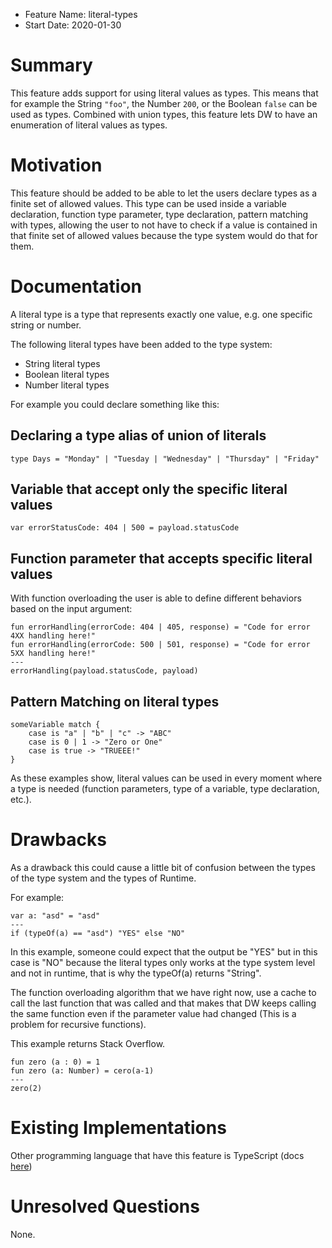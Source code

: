 * Feature Name: literal-types
* Start Date: 2020-01-30

# Summary
[summary]: #summary

This feature adds support for using literal values as types. This means that for example the String `"foo"`, the Number `200`, or the Boolean `false` can be used as types. Combined with union types, this feature lets DW to have an enumeration of literal values as types. 

# Motivation
[motivation]: #motivation

This feature should be added to be able to let the users declare types as a finite set of allowed values. 
This type can be used inside a variable declaration, function type parameter, type declaration, pattern matching with types, allowing the user to not have to check if a value is contained in that finite set of allowed values because the type system would do that for them.
# Documentation
[documentation]: #documentation

A literal type is a type that represents exactly one value, e.g. one specific string or number.

The following literal types have been added to the type system:
- String literal types
- Boolean literal types
- Number literal types

For example you could declare something like this:

## Declaring a type alias of union of literals

```
type Days = "Monday" | "Tuesday | "Wednesday" | "Thursday" | "Friday"
```

## Variable that accept only the specific literal values

```
var errorStatusCode: 404 | 500 = payload.statusCode
```

## Function parameter that accepts specific literal values
With function overloading the user is able to define different behaviors based on the input argument:

```
fun errorHandling(errorCode: 404 | 405, response) = "Code for error 4XX handling here!"
fun errorHandling(errorCode: 500 | 501, response) = "Code for error 5XX handling here!"
---
errorHandling(payload.statusCode, payload)
```

## Pattern Matching on literal types

```
someVariable match {
    case is "a" | "b" | "c" -> "ABC"
    case is 0 | 1 -> "Zero or One"
    case is true -> "TRUEEE!"
}
```

As these examples show, literal values can be used in every moment where a type is needed (function parameters, type of a variable, type declaration, etc.).

# Drawbacks
[drawbacks]: #drawbacks

As a drawback this could cause a little bit of confusion between the types of the type system and the types of Runtime. 

For example:
```
var a: "asd" = "asd"
---
if (typeOf(a) == "asd") "YES" else "NO"
```
In this example, someone could expect that the output be "YES" but in this case is "NO" because the literal types only works at the type system level and not in runtime, that is why the typeOf(a) returns "String".

The function overloading algorithm that we have right now, use a cache to call the last function that was called and that makes that DW keeps calling the same function even if the parameter value had changed (This is a problem for recursive functions).

This example returns Stack Overflow.
```
fun zero (a : 0) = 1
fun zero (a: Number) = cero(a-1)
---
zero(2)
```


# Existing Implementations
[existing-implementations]: #existing-implementations

Other programming language that have this feature is TypeScript (docs [here](https://www.typescriptlang.org/docs/handbook/advanced-types.html#string-literal-types))

# Unresolved Questions
[unresolved-questions]: #unresolved-questions

None.
